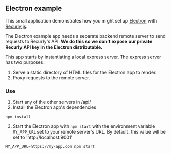 ## Electron example

This small application demonstrates how you might set up [Electron](https://www.electronjs.org/) with [Recurly.js](https://developers.recurly.com/reference/recurly-js/index.html).

The Electron example app needs a separate backend remote server to send requests to Recurly's API. **We do this so we don't expose our private Recurly API key in the Electron distributable.**

This app starts by instantiating a local express server. The express server has two purposes:

1. Serve a static directory of HTML files for the Electron app to render.
2. Proxy requests to the remote server.

### Use

1. Start any of the other servers in /api/
2. Install the Electron app's dependencies

```
npm install
```

3. Start the Electron app with `npm start` with the environment variable `MY_APP_URL` set to your remote server's URL. By default, this value will be set to 'http://localhost:9001'

```
MY_APP_URL=https://my-app.com npm start
```
